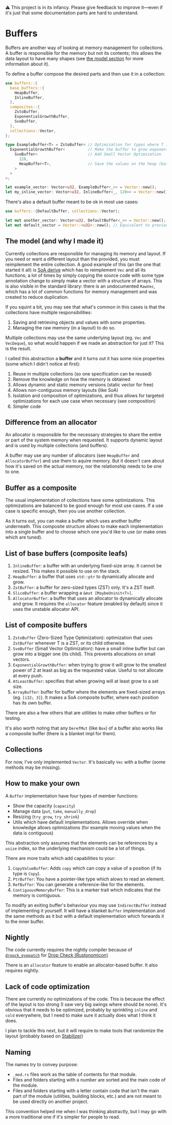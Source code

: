 :warning: This project is in its infancy. Please give feedback to improve
it—even if it's just that some documentation parts are hard to understand.


# Buffers
Buffers are another way of looking at memory management for collections. A
buffer is responsible for the memory but not its contents; this allows the data
layout to have many shapes (see
[the model section](##the-model-and-why-i-made-it) for more information about
it).

To define a buffer compose the desired parts and then use it in a collection:
```rust
use buffers::{
  base_buffers::{
    HeapBuffer,
    InlineBuffer,
  },
  composites::{
    ZstoBuffer,
    ExponentialGrowthBuffer,
    SvoBuffer,
  },
  collections::Vector,
};

type ExampleBuffer<T> = ZstoBuffer< // Optimization for types where T is a Zero-Sized Type
  ExponentialGrowthBuffer<          // Make the buffer to grow exponentially
    SvoBuffer<                      // Add Small Vector Optimization
      128,
      HeapBuffer<T>,                // Save the values on the heap (base buffer)
    >
  >
>;

let example_vector: Vector<u32, ExampleBuffer<_>> = Vector::new();
let my_inline_vector: Vector<u32, InlineBuffer<_, 128>> = Vector::new();
```

There's also a default buffer meant to be ok in most use cases:
```rust
use buffers::{DefaultBuffer, collections::Vector};

let mut another_vector: Vector<u32, DefaultBuffer<_>> = Vector::new();
let mut default_vector = Vector::<u32>::new(); // Equivalent to previous line
```

## The model (and why I made it)
Currently collections are responsible for managing its memory and layout. If you
need or want a different layout than the provided, you must reimplement the
entire collection. A good example of this (an the one that started it all) is
[SoA derive](https://github.com/lumol-org/soa-derive) which has to reimplement
`Vec` and all its functions; a lot of times by simply copying the source code
with some type annotation change to simply make a vector with a structure of
arrays. This is also visible in the standard library: there is an undocumented
`RawVec`, which has a lot of common functions for memory management and was
created to reduce duplication.

If you squint a bit, you may see that what's common in this cases is that the
collections have multiple responsibilities:
  1. Saving and retrieving objects and values with some properties.
  2. Managing the raw memory (in a layout) to do so.

Multiple collections may use the same underlying layout (eg. `Vec` and
`VecDeque`), so what would happen if we made an abstraction for just it? This
is the result.

I called this abstraction a **buffer** and it turns out it has some nice
properties (some which I didn't notice at first):
  1. Reuse in multiple collections (so one specification can be reused)
  1. Remove the knowledge on how the memory is obtained
  1. Allows dynamic and static memory versions (static vector for free)
  1. Allows non-contiguous memory layouts (like SoA)
  1. Isolation and composition of optimizations, and thus allows for targeted
  optimizations for each use case when necessary (see composition)
  1. Simpler code


## Difference from an allocator
An allocator is responsible for the necessary strategies to share the entire or
part of the system memory when requested. It supports dynamic layout and is used
by multiple collections (and buffers).

A buffer may use any number of allocators (see `HeapBuffer` and
`AllocatorBuffer`) and use them to aquire memory. But it doesn't care about how
it's saved on the actual memory, nor the relationship needs to be one to one.


## Buffer as a composite
The usual implementation of collections have some optimizations. This
optimizations are balanced to be good enough for most use cases. If a use case
is specific enough, then you use another collection.

As it turns out, you can make a buffer which uses another buffer underneath.
This composite structure allows to make each implementation into a single buffer
and to choose which one you'd like to use (or make ones which are tuned).


## List of base buffers (composite leafs)
  1. `InlineBuffer`: a buffer with an underlying fixed-size array. It cannot be
  resized. This makes it possible to use on the stack.
  2. `HeapBuffer`: a buffer that uses `std::ptr` to dynamically allocate and
  grow.
  3. `ZstBuffer`: a buffer for zero-sized types (ZST) only. It's a ZST itself.
  4. `SliceBuffer`: a buffer wrapping a `&mut [MaybeUninit<T>]`.
  5. `AllocatorBuffer`: a buffer that uses an allocator to dynamically allocate
  and grow. It requires the `allocator` feature (enabled by default) since it
  uses the unstable allocator API.


## List of composite buffers
  1. `ZstoBuffer` (Zero-Sized Type Optimization): optimization that uses
  `ZstBuffer` whenever T is a ZST, or its child otherwise.
  2. `SvoBuffer` (Small Vector Optimization): have a small inline buffer but can
  grow into a bigger one (its child). This prevents allocations on small
  vectors.
  3. `ExponentialGrowthBuffer`: when trying to grow it will grow to the smallest
  power of 2 at least as big as the requested value. Useful to not allocate at
  every push.
  4. `AtLeastBuffer`: specifies that when growing will at least grow to a set
  size.
  5. `ArrayBuffer`: buffer for buffer where the elements are fixed-sized arrays
  (eg. `[i32; 3]`). It makes a SoA composite buffer, where each position has its
  own buffer.

There are also a few others that are utilities to make other buffers or for
testing.

It's also worth noting that any `DerefMut` (like `Box`) of a buffer also works
like a composite buffer (there is a blanket impl for them).


## Collections
For now, I've only implemented `Vector`. It's basically `Vec` with a buffer
(some methods may be missing).


## How to make your own
A `Buffer` implementation have four types of member functions:
  - Show the capacity (`capacity`)
  - Manage data (`put`, `take`, `manually_drop`)
  - Resizing (`try_grow`, `try_shrink`)
  - Utils which have default implementations. Allows override when knowledge
  allows optimizations (for example moving values when the data is contiguous)

This abstraction only assumes that the elements can be references by a `usize`
index, so the underlying mechanism could be a lot of things.

There are more traits which add capabilities to your:
  1. `CopyValueBuffer`: Adds `copy` which can copy a value of a position (if
  its type is `Copy`). 
  1. `PtrBuffer`: You have a pointer-like type which alows to read an element.
  1. `RefBuffer`: You can generate a reference-like for the elements.
  1. `ContiguousMemoryBuffer`: This is a marker trait which indicates that the
  memory is contiguous.

To modify an exiting buffer's behaviour you may use `IndirectBuffer` instead
of implementing it yourself. It will have a blanket `Buffer` implementation and
the same methods as it but with a default implementation which forwards it to
the inner buffer.


## Nightly
The code currently requires the nightly compiler because of
[`dropck_eyepatch`](https://github.com/rust-lang/rust/issues/34761)
for [Drop Check (Rustonomicon)](https://doc.rust-lang.org/nomicon/dropck.html)

There is an `allocator` feature to enable an allocator-based buffer. It also
requires nightly.


## Lack of code optimization
There are currently no optimizations of the code. This is because the effect of
the layout is too strong (I saw very big swings where should be none). It's
obvious that it needs to be optimized, probably by sprinkling `inline` and
`cold` everywhere, but I need to make sure it actually does what I think it does.

I plan to tackle this next, but it will require to make tools that randomize
the layout (probably based on [Stabilizer](https://github.com/ccurtsinger/stabilizer))

## Naming
The names try to convey purpose:
  * `_mod.rs` files work as the table of contents for that module.
  * Files and folders starting with a number are sorted and the main code of the
  module.
  * Files and folders starting with a letter contain code that isn't the main
  part of the module (utilities, building blocks, etc.) and are not meant to be
  used directly on another project.

This convention helped me when I was thinking abstractly, but I may go with a
more traditional one if it's simpler for people to read.
